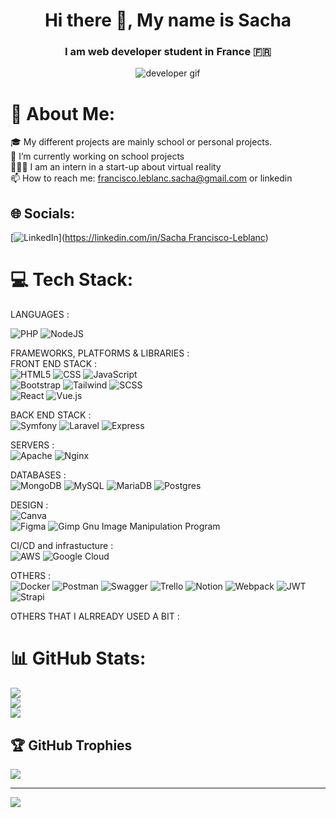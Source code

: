 <h1 align='center'>Hi there 👋, My name is Sacha</h1> 
<h3 align="center">I am web developer student in France 🇫🇷</h3> 
<p align="center"><img src="https://media4.giphy.com/media/qgQUggAC3Pfv687qPC/giphy.gif?cid=ecf05e47lwi36ebl6068744b235k2g6yoygdr8ddnvx03a68&rid=giphy.gif" alt="developer gif" /></p>

# 💫 About Me:
🎓 My different projects are mainly school or personal projects.<br>🔭 I’m currently working on school projects<br>👨🏻‍💻 I am an intern in a start-up about virtual reality<br>📫 How to reach me: francisco.leblanc.sacha@gmail.com or linkedin


## 🌐 Socials:
[![LinkedIn](https://img.shields.io/badge/LinkedIn-%230077B5.svg?logo=linkedin&logoColor=white)]([https://linkedin.com/in/Sacha Francisco-Leblanc](https://www.linkedin.com/in/sacha-francisco-leblanc-0017271b1/)) 

# 💻 Tech Stack:

LANGUAGES : <br/>

![PHP](https://img.shields.io/badge/php-%23777BB4.svg?style=for-the-badge&logo=php&logoColor=white)
![NodeJS](https://img.shields.io/badge/node.js-6DA55F?style=for-the-badge&logo=node.js&logoColor=white) 

FRAMEWORKS, PLATFORMS & LIBRARIES : <br/>
FRONT END STACK : <br/>
![HTML5](https://img.shields.io/badge/html5-%23E34F26.svg?style=for-the-badge&logo=html5&logoColor=white) 
![CSS](https://img.shields.io/badge/css3-%23026AA7.svg?style=for-the-badge&logo=html5&logoColor=white) 
![JavaScript](https://img.shields.io/badge/javascript-%23323330.svg?style=for-the-badge&logo=javascript&logoColor=%23F7DF1E) 
<br/>
![Bootstrap](https://img.shields.io/badge/bootstrap-%23773177.svg?style=for-the-badge&logo=bootstrap&logoColor=%) 
![Tailwind](https://img.shields.io/badge/tailwind-%23323330.svg?style=for-the-badge&logo=tailwindcss&logoColor=%2306B6D4) 
![SCSS](https://img.shields.io/badge/sass-%23E23237.svg?style=for-the-badge&logo=sass&logoColor=white) 
<br/>
![React](https://img.shields.io/badge/react-%2320232a.svg?style=for-the-badge&logo=react&logoColor=%2361DAFB)
![Vue.js](https://img.shields.io/badge/vuejs-%2335495e.svg?style=for-the-badge&logo=vuedotjs&logoColor=%234FC08D) 


BACK END STACK : <br/>
![Symfony](https://img.shields.io/badge/symfony-%23000000.svg?style=for-the-badge&logo=symfony&logoColor=white) 
![Laravel](https://img.shields.io/badge/laravel-%23FF2D20.svg?style=for-the-badge&logo=laravel&logoColor=white) 
![Express](https://img.shields.io/badge/express-%23FF2D20.svg?style=for-the-badge&logo=express&logoColor=white) 


SERVERS : <br/>
![Apache](https://img.shields.io/badge/apache-%23D42029.svg?style=for-the-badge&logo=apache&logoColor=white) 
![Nginx](https://img.shields.io/badge/nginx-%23009639.svg?style=for-the-badge&logo=nginx&logoColor=white) 

DATABASES : <br/>
![MongoDB](https://img.shields.io/badge/MongoDB-%234ea94b.svg?style=for-the-badge&logo=mongodb&logoColor=white) 
![MySQL](https://img.shields.io/badge/mysql-%2300f.svg?style=for-the-badge&logo=mysql&logoColor=white) 
![MariaDB](https://img.shields.io/badge/MariaDB-003545?style=for-the-badge&logo=mariadb&logoColor=white) 
![Postgres](https://img.shields.io/badge/postgres-%23316192.svg?style=for-the-badge&logo=postgresql&logoColor=white) 

DESIGN : <br/>
![Canva](https://img.shields.io/badge/Canva-%2300C4CC.svg?style=for-the-badge&logo=Canva&logoColor=white) 	
![Figma](https://img.shields.io/badge/figma-%23F24E1E.svg?style=for-the-badge&logo=figma&logoColor=white) 
![Gimp Gnu Image Manipulation Program](https://img.shields.io/badge/Gimp-657D8B?style=for-the-badge&logo=gimp&logoColor=FFFFFF) 

CI/CD and infrastucture : <br/>
![AWS](https://img.shields.io/badge/AWS-%23FF9900.svg?style=for-the-badge&logo=amazon-aws&logoColor=white) 
![Google Cloud](https://img.shields.io/badge/Google%20Cloud-%234285F4.svg?style=for-the-badge&logo=google-cloud&logoColor=white)

OTHERS : <br/>
![Docker](https://img.shields.io/badge/docker-%230db7ed.svg?style=for-the-badge&logo=docker&logoColor=white) 
![Postman](https://img.shields.io/badge/Postman-FF6C37?style=for-the-badge&logo=postman&logoColor=white) 
![Swagger](https://img.shields.io/badge/-Swagger-%23Clojure?style=for-the-badge&logo=swagger&logoColor=white) 
![Trello](https://img.shields.io/badge/Trello-%23026AA7.svg?style=for-the-badge&logo=Trello&logoColor=white) 
![Notion](https://img.shields.io/badge/Notion-%23000000.svg?style=for-the-badge&logo=notion&logoColor=white)
![Webpack](https://img.shields.io/badge/webpack-%238DD6F9.svg?style=for-the-badge&logo=webpack&logoColor=black) 
![JWT](https://img.shields.io/badge/JWT-black?style=for-the-badge&logo=JSON%20web%20tokens) 
![Strapi](https://img.shields.io/badge/strapi-%232E7EEA.svg?style=for-the-badge&logo=strapi&logoColor=white) 

OTHERS THAT I ALRREADY USED A BIT : <br/>


# 📊 GitHub Stats:
![](https://github-readme-stats.vercel.app/api?username=FranciscoSacha&theme=dark&hide_border=false&include_all_commits=false&count_private=true)<br/>
![](https://github-readme-streak-stats.herokuapp.com/?user=FranciscoSacha&theme=dark&hide_border=false)<br/>
![](https://github-readme-stats.vercel.app/api/top-langs/?username=FranciscoSacha&theme=dark&hide_border=false&include_all_commits=false&count_private=true&layout=compact)

## 🏆 GitHub Trophies
![](https://github-profile-trophy.vercel.app/?username=FranciscoSacha&theme=gruvbox&no-frame=false&no-bg=true&margin-w=4)

---
[![](https://visitcount.itsvg.in/api?id=FranciscoSacha&icon=0&color=2)](https://visitcount.itsvg.in)

<!-- Proudly created with GPRM ( https://gprm.itsvg.in ) -->
